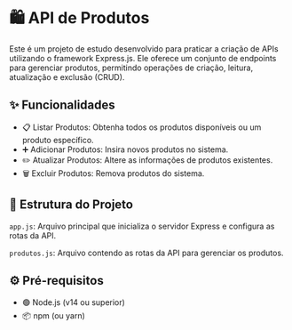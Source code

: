 # 🛍️ API de Produtos

Este é um projeto de estudo desenvolvido para praticar a criação de APIs utilizando o framework Express.js. Ele oferece um conjunto de endpoints para gerenciar produtos, permitindo operações de criação, leitura, atualização e exclusão (CRUD).

## ✨ Funcionalidades
- 📋 Listar Produtos: Obtenha todos os produtos disponíveis ou um produto específico.
- ➕ Adicionar Produtos: Insira novos produtos no sistema.
- ✏️ Atualizar Produtos: Altere as informações de produtos existentes.
- 🗑️ Excluir Produtos: Remova produtos do sistema.

## 📂 Estrutura do Projeto
`app.js`: Arquivo principal que inicializa o servidor Express e configura as rotas da API.

`produtos.js`: Arquivo contendo as rotas da API para gerenciar os produtos.

## ⚙️ Pré-requisitos
- 🟢 Node.js (v14 ou superior)
- 📦 npm (ou yarn)